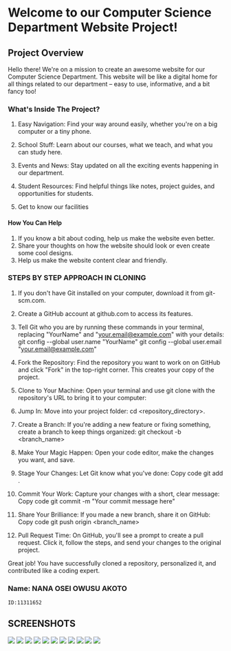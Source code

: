 # Welcome to our Computer Science Department Website Project!
## Project Overview
Hello there! We're on a mission to create an awesome website for our Computer Science Department. This website will be like a digital home for all things related to our department – easy to use, informative, and a bit fancy too!
### What's Inside The Project?
 1. Easy Navigation:
   Find your way around easily, whether you're on a big computer or a tiny phone.
 2. School Stuff:
   Learn about our courses, what we teach, and what you can study here.

3. Events and News:
   Stay updated on all the exciting events happening in our department.

4. Student Resources:
   Find helpful things like notes, project guides, and opportunities for students.
5. Get to know our facilities

#### How You Can Help
1. If you know a bit about coding, help us make the website even better. 
2. Share your thoughts on how the website should look or even create some cool designs.
3. Help us make the website content clear and friendly.

### STEPS BY STEP APPROACH IN CLONING
1. If you don't have Git installed on your computer, download it from git-scm.com.
   
2. Create a GitHub account at github.com to access its features.

3. Tell Git who you are by running these commands in your terminal, replacing "YourName" and "your.email@example.com" with your details:
    git config --global user.name "YourName"
    git config --global user.email "your.email@example.com"

4. Fork the Repository:
Find the repository you want to work on on GitHub and click "Fork" in the top-right corner. This creates your copy of the project.

5. Clone to Your Machine:
Open your terminal and use git clone with the repository's URL to bring it to your computer:

6. Jump In:
Move into your project folder: cd <repository_directory>. 

7.  Create a Branch:
If you're adding a new feature or fixing something, create a branch to keep things organized: git checkout -b <branch_name>

8. Make Your Magic Happen:
Open your code editor, make the changes you want, and save.

9. Stage Your Changes:
Let Git know what you've done:
  Copy code
  git add .

10. Commit Your Work:
Capture your changes with a short, clear message:
  Copy code
  git commit -m "Your commit message here"

11. Share Your Brilliance:
If you made a new branch, share it on GitHub:
  Copy code
  git push origin <branch_name>

12. Pull Request Time:
On GitHub, you'll see a prompt to create a pull request. Click it, follow the steps, and send your changes to the original project.

Great job! You have successfully cloned a repository, personalized it, and contributed like a coding expert.

### Name: NANA OSEI OWUSU AKOTO
    ID:11311652

## SCREENSHOTS
<img src="./web_images/Screen Shot 2023-11-28 at 6.26.06 PM.png">
<img src="./web_images/Screen Shot 2023-11-28 at 6.26.54 PM.png">
<img src="./web_images/Screen Shot 2023-11-28 at 6.27.20 PM.png">
<img src="./web_images/Screen Shot 2023-11-28 at 6.27.26 PM.png">
<img src="./web_images/Screen Shot 2023-11-28 at 6.27.30 PM.png">
<img src="./web_images/Screen Shot 2023-11-28 at 6.27.39 PM.png">
<img src="./web_images/Screen Shot 2023-11-28 at 6.27.43 PM.png">
<img src="./web_images/Screen Shot 2023-11-28 at 6.27.51 PM.png">
<img src="./web_images/Screen Shot 2023-11-28 at 6.28.00 PM.png">
<img src="./web_images/Screen Shot 2023-11-28 at 6.28.04 PM.png">
<img src="./web_images/Screen Shot 2023-11-28 at 6.28.07 PM.png">








